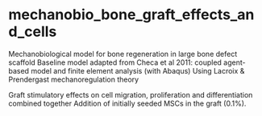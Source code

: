 # mechanobio_bone_graft_effects_and_cells

Mechanobiological model for bone regeneration in large bone defect scaffold
Baseline model adapted from Checa et al 2011: coupled agent-based model and finite element analysis (with Abaqus)
Using Lacroix & Prendergast mechanoregulation theory

Graft stimulatory effects on cell migration, proliferation and differentiation combined together
Addition of initially seeded MSCs in the graft (0.1%).
